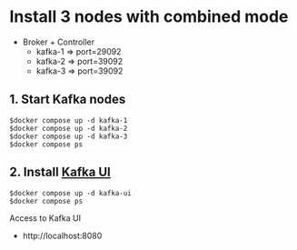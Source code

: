# Install 3 nodes with combined mode
* Broker + Controller
  * kafka-1 => port=29092
  * kafka-2 => port=39092
  * kafka-3 => port=39092

## 1. Start Kafka nodes
```
$docker compose up -d kafka-1
$docker compose up -d kafka-2
$docker compose up -d kafka-3
$docker compose ps
```

## 2. Install [Kafka UI](https://github.com/provectus/kafka-ui)
```
$docker compose up -d kafka-ui
$docker compose ps
```

Access to Kafka UI
* http://localhost:8080